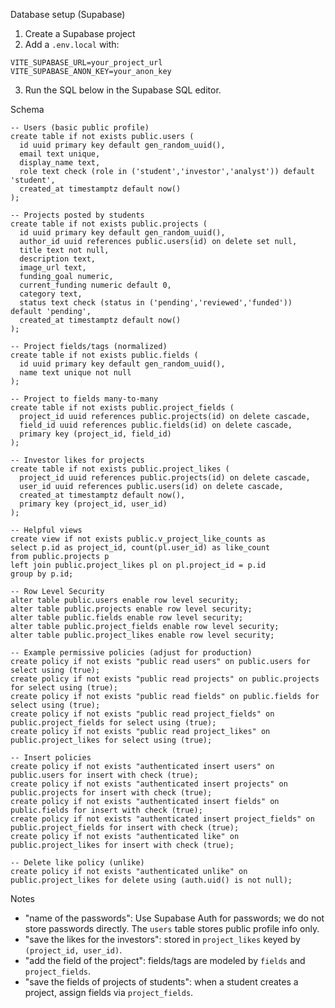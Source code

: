 Database setup (Supabase)

1) Create a Supabase project
2) Add a `.env.local` with:

```
VITE_SUPABASE_URL=your_project_url
VITE_SUPABASE_ANON_KEY=your_anon_key
```

3) Run the SQL below in the Supabase SQL editor.

Schema

```
-- Users (basic public profile)
create table if not exists public.users (
  id uuid primary key default gen_random_uuid(),
  email text unique,
  display_name text,
  role text check (role in ('student','investor','analyst')) default 'student',
  created_at timestamptz default now()
);

-- Projects posted by students
create table if not exists public.projects (
  id uuid primary key default gen_random_uuid(),
  author_id uuid references public.users(id) on delete set null,
  title text not null,
  description text,
  image_url text,
  funding_goal numeric,
  current_funding numeric default 0,
  category text,
  status text check (status in ('pending','reviewed','funded')) default 'pending',
  created_at timestamptz default now()
);

-- Project fields/tags (normalized)
create table if not exists public.fields (
  id uuid primary key default gen_random_uuid(),
  name text unique not null
);

-- Project to fields many-to-many
create table if not exists public.project_fields (
  project_id uuid references public.projects(id) on delete cascade,
  field_id uuid references public.fields(id) on delete cascade,
  primary key (project_id, field_id)
);

-- Investor likes for projects
create table if not exists public.project_likes (
  project_id uuid references public.projects(id) on delete cascade,
  user_id uuid references public.users(id) on delete cascade,
  created_at timestamptz default now(),
  primary key (project_id, user_id)
);

-- Helpful views
create view if not exists public.v_project_like_counts as
select p.id as project_id, count(pl.user_id) as like_count
from public.projects p
left join public.project_likes pl on pl.project_id = p.id
group by p.id;

-- Row Level Security
alter table public.users enable row level security;
alter table public.projects enable row level security;
alter table public.fields enable row level security;
alter table public.project_fields enable row level security;
alter table public.project_likes enable row level security;

-- Example permissive policies (adjust for production)
create policy if not exists "public read users" on public.users for select using (true);
create policy if not exists "public read projects" on public.projects for select using (true);
create policy if not exists "public read fields" on public.fields for select using (true);
create policy if not exists "public read project_fields" on public.project_fields for select using (true);
create policy if not exists "public read project_likes" on public.project_likes for select using (true);

-- Insert policies
create policy if not exists "authenticated insert users" on public.users for insert with check (true);
create policy if not exists "authenticated insert projects" on public.projects for insert with check (true);
create policy if not exists "authenticated insert fields" on public.fields for insert with check (true);
create policy if not exists "authenticated insert project_fields" on public.project_fields for insert with check (true);
create policy if not exists "authenticated like" on public.project_likes for insert with check (true);

-- Delete like policy (unlike)
create policy if not exists "authenticated unlike" on public.project_likes for delete using (auth.uid() is not null);
```

Notes

- "name of the passwords": Use Supabase Auth for passwords; we do not store passwords directly. The `users` table stores public profile info only.
- "save the likes for the investors": stored in `project_likes` keyed by `(project_id, user_id)`.
- "add the field of the project": fields/tags are modeled by `fields` and `project_fields`.
- "save the fields of projects of students": when a student creates a project, assign fields via `project_fields`.



